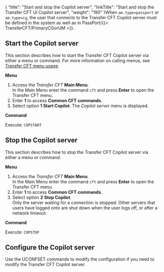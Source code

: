 {
    "title": "Start and stop the Copilot server",
    "linkTitle": "Start and stop the Transfer CFT UI Copilot server",
    "weight": "190"
}When `am.type=passport` or `am.type=cg`, the user that connects to the Transfer CFT Copilot server must be defined in the system as well as in PassPort/{{< TransferCFT/PrimaryCGorUM  >}}.

Start the Copilot server
------------------------

This section describes how to start the Transfer CFT Copilot server via either a menu or command. For more information on calling menus, see <a href="../#Transfer" class="MCXref xref">Transfer CFT menu usage</a>.

****Menu****

1. Access the *Transfer CFT* **Main Menu**.  
    In the Main Menu enter the command `cft` and press ****Enter**** to open the Transfer CFT menu.
1. Enter **1** to access **Common CFT commands**.
1. Select option ****1 Start Copilot****. The *Copilot server* menu is displayed.  

****Command****

Execute: `COPSTART `

Stop the Copilot server
-----------------------

This section describes how to stop the Transfer CFT Copilot server via either a menu or command.

****Menu****

1. Access the *Transfer CFT* **Main Menu**.  
    In the Main Menu enter the command `cft` and press ****Enter**** to open the Transfer CFT menu.
1. Enter **1** to access **Common CFT commands**.
1. Select option ****2**** ****Stop Copilot****.  
    Only the server waiting for a connection is stopped. Other servers that users have logged onto are shut down when the user logs off, or after a network timeout.

****Command****

Execute: `COPSTOP `

Configure the Copilot server
----------------------------

Use the UCONFSET commands to modify the configuration if you need to modify the Transfer CFT Copilot server.
